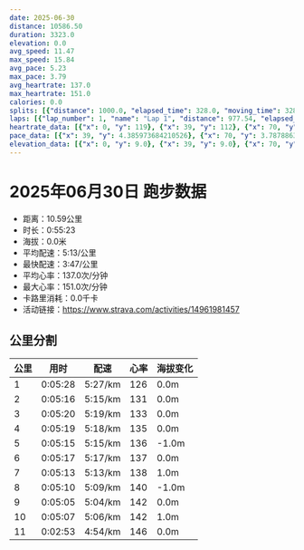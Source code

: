 ```yaml
---
date: 2025-06-30
distance: 10586.50
duration: 3323.0
elevation: 0.0
avg_speed: 11.47
max_speed: 15.84
avg_pace: 5.23
max_pace: 3.79
avg_heartrate: 137.0
max_heartrate: 151.0
calories: 0.0
splits: [{"distance": 1000.0, "elapsed_time": 328.0, "moving_time": 328.0, "average_speed": 3.05, "pace": 5.464491803278689, "average_heartrate": 126.21646341463415, "elevation_difference": 0.0, "split_number": 1}, {"distance": 1001.0, "elapsed_time": 316.0, "moving_time": 316.0, "average_speed": 3.17, "pace": 5.2576340694006305, "average_heartrate": 131.69303797468353, "elevation_difference": 0.0, "split_number": 2}, {"distance": 1000.0, "elapsed_time": 320.0, "moving_time": 320.0, "average_speed": 3.13, "pace": 5.32482428115016, "average_heartrate": 133.834375, "elevation_difference": 0.0, "split_number": 3}, {"distance": 1000.5, "elapsed_time": 319.0, "moving_time": 319.0, "average_speed": 3.14, "pace": 5.307866242038216, "average_heartrate": 135.6959247648903, "elevation_difference": 0.0, "split_number": 4}, {"distance": 999.5, "elapsed_time": 315.0, "moving_time": 315.0, "average_speed": 3.17, "pace": 5.2576340694006305, "average_heartrate": 136.48888888888888, "elevation_difference": -1.0, "split_number": 5}, {"distance": 1000.0, "elapsed_time": 317.0, "moving_time": 317.0, "average_speed": 3.15, "pace": 5.291015873015873, "average_heartrate": 137.37539432176655, "elevation_difference": 0.0, "split_number": 6}, {"distance": 999.0, "elapsed_time": 313.0, "moving_time": 313.0, "average_speed": 3.19, "pace": 5.224670846394984, "average_heartrate": 138.98722044728436, "elevation_difference": 1.0, "split_number": 7}, {"distance": 1001.0, "elapsed_time": 310.0, "moving_time": 310.0, "average_speed": 3.23, "pace": 5.159969040247677, "average_heartrate": 140.26774193548388, "elevation_difference": -1.0, "split_number": 8}, {"distance": 999.5, "elapsed_time": 305.0, "moving_time": 305.0, "average_speed": 3.28, "pace": 5.081310975609756, "average_heartrate": 142.72459016393444, "elevation_difference": 0.0, "split_number": 9}, {"distance": 999.5, "elapsed_time": 307.0, "moving_time": 307.0, "average_speed": 3.26, "pace": 5.112484662576687, "average_heartrate": 142.51465798045604, "elevation_difference": 1.0, "split_number": 10}, {"distance": 586.5, "elapsed_time": 173.0, "moving_time": 173.0, "average_speed": 3.39, "pace": 4.916430678466076, "average_heartrate": 146.17919075144508, "elevation_difference": 0.0, "split_number": 11}]
laps: [{"lap_number": 1, "name": "Lap 1", "distance": 977.54, "elapsed_time": 321.0, "moving_time": 321.0, "average_speed": 3.05, "pace": 5.464491803278689, "average_heartrate": 126.5, "max_heartrate": 135, "start_date": "2025-06-30 19:39:17+00:00", "elevation_difference": 0.0}, {"lap_number": 2, "name": "Lap 2", "distance": 940.32, "elapsed_time": 296.0, "moving_time": 296.0, "average_speed": 3.18, "pace": 5.241100628930817, "average_heartrate": 131.66666666666666, "max_heartrate": 136, "start_date": "2025-06-30 19:44:39+00:00", "elevation_difference": 0.0}, {"lap_number": 3, "name": "Lap 3", "distance": 1025.39, "elapsed_time": 328.0, "moving_time": 328.0, "average_speed": 3.13, "pace": 5.32482428115016, "average_heartrate": 134.11111111111111, "max_heartrate": 136, "start_date": "2025-06-30 19:49:36+00:00", "elevation_difference": 0.0}, {"lap_number": 4, "name": "Lap 4", "distance": 894.71, "elapsed_time": 286.0, "moving_time": 286.0, "average_speed": 3.13, "pace": 5.32482428115016, "average_heartrate": 135.66666666666666, "max_heartrate": 140, "start_date": "2025-06-30 19:55:04+00:00", "elevation_difference": 0.0}, {"lap_number": 5, "name": "Lap 5", "distance": 1013.68, "elapsed_time": 318.0, "moving_time": 318.0, "average_speed": 3.19, "pace": 5.224670846394984, "average_heartrate": 136.44444444444446, "max_heartrate": 141, "start_date": "2025-06-30 19:59:50+00:00", "elevation_difference": 2.0}, {"lap_number": 6, "name": "Lap 6", "distance": 911.62, "elapsed_time": 288.0, "moving_time": 288.0, "average_speed": 3.17, "pace": 5.2576340694006305, "average_heartrate": 137.22222222222223, "max_heartrate": 141, "start_date": "2025-06-30 20:05:09+00:00", "elevation_difference": 0.0}, {"lap_number": 7, "name": "Lap 7", "distance": 969.48, "elapsed_time": 304.0, "moving_time": 304.0, "average_speed": 3.19, "pace": 5.224670846394984, "average_heartrate": 138.33333333333334, "max_heartrate": 141, "start_date": "2025-06-30 20:09:58+00:00", "elevation_difference": 0.0}, {"lap_number": 8, "name": "Lap 8", "distance": 960.5, "elapsed_time": 298.0, "moving_time": 298.0, "average_speed": 3.22, "pace": 5.175993788819875, "average_heartrate": 140.11111111111111, "max_heartrate": 142, "start_date": "2025-06-30 20:15:03+00:00", "elevation_difference": 0.0}, {"lap_number": 9, "name": "Lap 9", "distance": 1023.86, "elapsed_time": 315.0, "moving_time": 315.0, "average_speed": 3.25, "pace": 5.128215384615384, "average_heartrate": 142.2, "max_heartrate": 145, "start_date": "2025-06-30 20:20:01+00:00", "elevation_difference": 0.0}, {"lap_number": 10, "name": "Lap 10", "distance": 900.87, "elapsed_time": 274.0, "moving_time": 274.0, "average_speed": 3.29, "pace": 5.065866261398176, "average_heartrate": 142.125, "max_heartrate": 144, "start_date": "2025-06-30 20:25:16+00:00", "elevation_difference": 0.0}, {"lap_number": 11, "name": "Lap 11", "distance": 968.53, "elapsed_time": 289.0, "moving_time": 289.0, "average_speed": 3.35, "pace": 4.975134328358209, "average_heartrate": 144.44444444444446, "max_heartrate": 149, "start_date": "2025-06-30 20:29:51+00:00", "elevation_difference": 0.0}]
heartrate_data: [{"x": 0, "y": 119}, {"x": 39, "y": 112}, {"x": 70, "y": 125}, {"x": 106, "y": 133}, {"x": 142, "y": 127}, {"x": 178, "y": 124}, {"x": 211, "y": 127}, {"x": 246, "y": 135}, {"x": 279, "y": 133}, {"x": 313, "y": 130}, {"x": 347, "y": 132}, {"x": 380, "y": 127}, {"x": 414, "y": 133}, {"x": 448, "y": 132}, {"x": 481, "y": 129}, {"x": 514, "y": 133}, {"x": 548, "y": 133}, {"x": 581, "y": 136}, {"x": 615, "y": 130}, {"x": 648, "y": 135}, {"x": 681, "y": 134}, {"x": 716, "y": 133}, {"x": 749, "y": 134}, {"x": 784, "y": 130}, {"x": 818, "y": 135}, {"x": 853, "y": 135}, {"x": 887, "y": 135}, {"x": 920, "y": 136}, {"x": 954, "y": 136}, {"x": 987, "y": 136}, {"x": 1022, "y": 134}, {"x": 1056, "y": 133}, {"x": 1090, "y": 131}, {"x": 1123, "y": 140}, {"x": 1158, "y": 137}, {"x": 1191, "y": 136}, {"x": 1225, "y": 138}, {"x": 1258, "y": 130}, {"x": 1291, "y": 138}, {"x": 1325, "y": 135}, {"x": 1358, "y": 139}, {"x": 1391, "y": 141}, {"x": 1424, "y": 135}, {"x": 1458, "y": 134}, {"x": 1491, "y": 139}, {"x": 1525, "y": 137}, {"x": 1558, "y": 135}, {"x": 1592, "y": 136}, {"x": 1625, "y": 139}, {"x": 1659, "y": 141}, {"x": 1692, "y": 136}, {"x": 1726, "y": 136}, {"x": 1760, "y": 139}, {"x": 1794, "y": 135}, {"x": 1828, "y": 138}, {"x": 1861, "y": 136}, {"x": 1894, "y": 141}, {"x": 1928, "y": 140}, {"x": 1962, "y": 141}, {"x": 1996, "y": 134}, {"x": 2029, "y": 139}, {"x": 2062, "y": 139}, {"x": 2096, "y": 136}, {"x": 2128, "y": 139}, {"x": 2161, "y": 140}, {"x": 2192, "y": 141}, {"x": 2226, "y": 141}, {"x": 2258, "y": 137}, {"x": 2291, "y": 141}, {"x": 2324, "y": 139}, {"x": 2357, "y": 140}, {"x": 2391, "y": 140}, {"x": 2423, "y": 142}, {"x": 2456, "y": 140}, {"x": 2488, "y": 142}, {"x": 2521, "y": 141}, {"x": 2554, "y": 143}, {"x": 2587, "y": 142}, {"x": 2619, "y": 142}, {"x": 2651, "y": 143}, {"x": 2684, "y": 143}, {"x": 2717, "y": 145}, {"x": 2750, "y": 141}, {"x": 2781, "y": 141}, {"x": 2813, "y": 143}, {"x": 2845, "y": 143}, {"x": 2879, "y": 140}, {"x": 2911, "y": 142}, {"x": 2943, "y": 143}, {"x": 2976, "y": 144}, {"x": 3009, "y": 141}, {"x": 3041, "y": 139}, {"x": 3073, "y": 145}, {"x": 3106, "y": 141}, {"x": 3138, "y": 146}, {"x": 3171, "y": 144}, {"x": 3201, "y": 144}, {"x": 3233, "y": 149}, {"x": 3264, "y": 146}, {"x": 3295, "y": 146}]
pace_data: [{"x": 39, "y": 4.385973684210526}, {"x": 70, "y": 3.787886363636363}, {"x": 106, "y": 5.376354838709677}, {"x": 142, "y": 8.771947368421053}, {"x": 178, "y": 5.376354838709677}, {"x": 211, "y": 5.208343749999999}, {"x": 246, "y": 5.050515151515151}, {"x": 279, "y": 5.050515151515151}, {"x": 313, "y": 5.376354838709677}, {"x": 347, "y": 5.376354838709677}, {"x": 380, "y": 5.208343749999999}, {"x": 414, "y": 5.050515151515151}, {"x": 448, "y": 6.41026923076923}, {"x": 481, "y": 5.050515151515151}, {"x": 514, "y": 5.376354838709677}, {"x": 548, "y": 5.050515151515151}, {"x": 581, "y": 5.5555666666666665}, {"x": 615, "y": 5.376354838709677}, {"x": 648, "y": 5.050515151515151}, {"x": 681, "y": 5.050515151515151}, {"x": 716, "y": 4.901970588235294}, {"x": 749, "y": 5.376354838709677}, {"x": 784, "y": 5.208343749999999}, {"x": 818, "y": 5.050515151515151}, {"x": 853, "y": 5.5555666666666665}, {"x": 887, "y": 5.376354838709677}, {"x": 920, "y": 5.5555666666666665}, {"x": 954, "y": 5.5555666666666665}, {"x": 987, "y": 5.050515151515151}, {"x": 1022, "y": 5.376354838709677}, {"x": 1056, "y": 5.376354838709677}, {"x": 1090, "y": 5.208343749999999}, {"x": 1123, "y": 5.376354838709677}, {"x": 1158, "y": 5.376354838709677}, {"x": 1191, "y": 5.376354838709677}, {"x": 1225, "y": 4.901970588235294}, {"x": 1258, "y": 5.376354838709677}, {"x": 1291, "y": 5.050515151515151}, {"x": 1325, "y": 5.050515151515151}, {"x": 1358, "y": 5.050515151515151}, {"x": 1391, "y": 4.901970588235294}, {"x": 1424, "y": 5.208343749999999}, {"x": 1458, "y": 5.747137931034483}, {"x": 1491, "y": 4.901970588235294}, {"x": 1525, "y": 5.376354838709677}, {"x": 1558, "y": 5.050515151515151}, {"x": 1592, "y": 5.208343749999999}, {"x": 1625, "y": 5.208343749999999}, {"x": 1659, "y": 5.376354838709677}, {"x": 1692, "y": 4.761914285714285}, {"x": 1726, "y": 5.747137931034483}, {"x": 1760, "y": 7.246391304347826}, {"x": 1794, "y": 5.208343749999999}, {"x": 1828, "y": 5.376354838709677}, {"x": 1861, "y": 5.208343749999999}, {"x": 1894, "y": 5.376354838709677}, {"x": 1928, "y": 5.5555666666666665}, {"x": 1962, "y": 5.208343749999999}, {"x": 1996, "y": 5.050515151515151}, {"x": 2029, "y": 5.376354838709677}, {"x": 2062, "y": 6.41026923076923}, {"x": 2096, "y": 5.208343749999999}, {"x": 2128, "y": 5.376354838709677}, {"x": 2161, "y": 5.050515151515151}, {"x": 2192, "y": 5.050515151515151}, {"x": 2226, "y": 5.952392857142857}, {"x": 2258, "y": 5.5555666666666665}, {"x": 2291, "y": 4.504513513513513}, {"x": 2324, "y": 5.050515151515151}, {"x": 2357, "y": 5.208343749999999}, {"x": 2391, "y": 5.208343749999999}, {"x": 2423, "y": 5.376354838709677}, {"x": 2456, "y": 5.050515151515151}, {"x": 2488, "y": 4.901970588235294}, {"x": 2521, "y": 5.208343749999999}, {"x": 2554, "y": 4.761914285714285}, {"x": 2587, "y": 4.761914285714285}, {"x": 2619, "y": 4.629638888888889}, {"x": 2651, "y": 5.208343749999999}, {"x": 2684, "y": 5.376354838709677}, {"x": 2717, "y": 5.050515151515151}, {"x": 2750, "y": 5.050515151515151}, {"x": 2781, "y": 5.050515151515151}, {"x": 2813, "y": 5.050515151515151}, {"x": 2845, "y": 4.761914285714285}, {"x": 2879, "y": 5.376354838709677}, {"x": 2911, "y": 4.761914285714285}, {"x": 2943, "y": 5.050515151515151}, {"x": 2976, "y": 5.208343749999999}, {"x": 3009, "y": 5.050515151515151}, {"x": 3041, "y": 4.901970588235294}, {"x": 3073, "y": 4.901970588235294}, {"x": 3106, "y": 5.050515151515151}, {"x": 3138, "y": 4.761914285714285}, {"x": 3171, "y": 4.901970588235294}, {"x": 3201, "y": 4.504513513513513}, {"x": 3233, "y": 4.761914285714285}, {"x": 3264, "y": 4.629638888888889}, {"x": 3295, "y": 4.761914285714285}]
elevation_data: [{"x": 0, "y": 9.0}, {"x": 39, "y": 9.0}, {"x": 70, "y": 8.0}, {"x": 106, "y": 8.0}, {"x": 142, "y": 8.0}, {"x": 178, "y": 8.0}, {"x": 211, "y": 8.0}, {"x": 246, "y": 9.0}, {"x": 279, "y": 9.0}, {"x": 313, "y": 9.0}, {"x": 347, "y": 8.0}, {"x": 380, "y": 8.0}, {"x": 414, "y": 8.0}, {"x": 448, "y": 8.0}, {"x": 481, "y": 8.0}, {"x": 514, "y": 8.0}, {"x": 548, "y": 9.0}, {"x": 581, "y": 9.0}, {"x": 615, "y": 9.0}, {"x": 648, "y": 9.0}, {"x": 681, "y": 8.0}, {"x": 716, "y": 8.0}, {"x": 749, "y": 9.0}, {"x": 784, "y": 8.0}, {"x": 818, "y": 8.0}, {"x": 853, "y": 9.0}, {"x": 887, "y": 9.0}, {"x": 920, "y": 9.0}, {"x": 954, "y": 9.0}, {"x": 987, "y": 8.0}, {"x": 1022, "y": 8.0}, {"x": 1056, "y": 9.0}, {"x": 1090, "y": 9.0}, {"x": 1123, "y": 9.0}, {"x": 1158, "y": 9.0}, {"x": 1191, "y": 9.0}, {"x": 1225, "y": 9.0}, {"x": 1258, "y": 9.0}, {"x": 1291, "y": 9.0}, {"x": 1325, "y": 9.0}, {"x": 1358, "y": 9.0}, {"x": 1391, "y": 9.0}, {"x": 1424, "y": 9.0}, {"x": 1458, "y": 9.0}, {"x": 1491, "y": 9.0}, {"x": 1525, "y": 9.0}, {"x": 1558, "y": 9.0}, {"x": 1592, "y": 8.0}, {"x": 1625, "y": 9.0}, {"x": 1659, "y": 9.0}, {"x": 1692, "y": 9.0}, {"x": 1726, "y": 8.0}, {"x": 1760, "y": 9.0}, {"x": 1794, "y": 9.0}, {"x": 1828, "y": 8.0}, {"x": 1861, "y": 9.0}, {"x": 1894, "y": 9.0}, {"x": 1928, "y": 8.0}, {"x": 1962, "y": 8.0}, {"x": 1996, "y": 8.0}, {"x": 2029, "y": 9.0}, {"x": 2062, "y": 9.0}, {"x": 2096, "y": 9.0}, {"x": 2128, "y": 9.0}, {"x": 2161, "y": 9.0}, {"x": 2192, "y": 9.0}, {"x": 2226, "y": 9.0}, {"x": 2258, "y": 8.0}, {"x": 2291, "y": 9.0}, {"x": 2324, "y": 8.0}, {"x": 2357, "y": 9.0}, {"x": 2391, "y": 9.0}, {"x": 2423, "y": 9.0}, {"x": 2456, "y": 9.0}, {"x": 2488, "y": 9.0}, {"x": 2521, "y": 8.0}, {"x": 2554, "y": 9.0}, {"x": 2587, "y": 9.0}, {"x": 2619, "y": 8.0}, {"x": 2651, "y": 9.0}, {"x": 2684, "y": 9.0}, {"x": 2717, "y": 9.0}, {"x": 2750, "y": 9.0}, {"x": 2781, "y": 9.0}, {"x": 2813, "y": 8.0}, {"x": 2845, "y": 8.0}, {"x": 2879, "y": 8.0}, {"x": 2911, "y": 8.0}, {"x": 2943, "y": 9.0}, {"x": 2976, "y": 9.0}, {"x": 3009, "y": 9.0}, {"x": 3041, "y": 9.0}, {"x": 3073, "y": 9.0}, {"x": 3106, "y": 8.0}, {"x": 3138, "y": 8.0}, {"x": 3171, "y": 8.0}, {"x": 3201, "y": 8.0}, {"x": 3233, "y": 9.0}, {"x": 3264, "y": 9.0}, {"x": 3295, "y": 9.0}]
---
```


# 2025年06月30日 跑步数据

- 距离：10.59公里
- 时长：0:55:23
- 海拔：0.0米
- 平均配速：5:13/公里
- 最快配速：3:47/公里
- 平均心率：137.0次/分钟
- 最大心率：151.0次/分钟
- 卡路里消耗：0.0千卡
- 活动链接：https://www.strava.com/activities/14961981457

## 公里分割

| 公里 | 用时 | 配速 | 心率 | 海拔变化 |
|------|------|------|------|------|
| 1 | 0:05:28 | 5:27/km | 126 | 0.0m |
| 2 | 0:05:16 | 5:15/km | 131 | 0.0m |
| 3 | 0:05:20 | 5:19/km | 133 | 0.0m |
| 4 | 0:05:19 | 5:18/km | 135 | 0.0m |
| 5 | 0:05:15 | 5:15/km | 136 | -1.0m |
| 6 | 0:05:17 | 5:17/km | 137 | 0.0m |
| 7 | 0:05:13 | 5:13/km | 138 | 1.0m |
| 8 | 0:05:10 | 5:09/km | 140 | -1.0m |
| 9 | 0:05:05 | 5:04/km | 142 | 0.0m |
| 10 | 0:05:07 | 5:06/km | 142 | 1.0m |
| 11 | 0:02:53 | 4:54/km | 146 | 0.0m |

